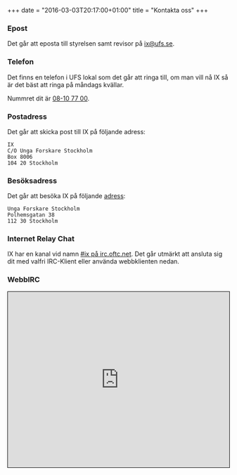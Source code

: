 +++
date = "2016-03-03T20:17:00+01:00"
title = "Kontakta oss"
+++

### Epost
Det går att eposta till styrelsen samt revisor på [ix@ufs.se](mailto:ix@ufs.se).

### Telefon
Det finns en telefon i UFS lokal som det går att ringa till, om man vill nå IX
så är det bäst att ringa på måndags kvällar.

Nummret dit är [08-10 77 00](tel:+468-10-77-00).

### Postadress
Det går att skicka post till IX på följande adress:
```
IX
C/O Unga Forskare Stockholm
Box 8006
104 20 Stockholm
```

### Besöksadress
Det går att besöka IX på följande [adress](/visit/):
```
Unga Forskare Stockholm
Polhemsgatan 38
112 30 Stockholm
```

### Internet Relay Chat
IX har en kanal vid namn [#ix på irc.oftc.net](irc://irc.oftc.net/ix). Det går
utmärkt att ansluta sig dit med valfri IRC-Klient eller använda webbklienten
nedan.

### WebbIRC
<iframe src="https://webchat.oftc.net/?channels=ix" style="border: 1px solid black; width: 100%; height: 400px;"></iframe>
